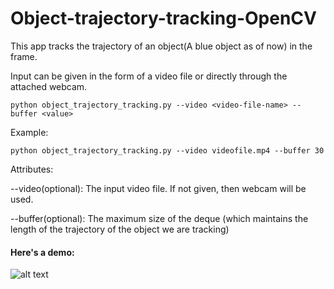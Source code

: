 # Object-trajectory-tracking-OpenCV

This app tracks the trajectory of an object(A blue object as of now) in the frame. 

Input can be given in the form of a video file or directly through the attached webcam.

````
python object_trajectory_tracking.py --video <video-file-name> --buffer <value>
````

Example:

````
python object_trajectory_tracking.py --video videofile.mp4 --buffer 30
````

Attributes:

--video(optional): The input video file. If not given, then webcam will be used.

--buffer(optional): The maximum size of the deque (which maintains the length of the trajectory of the object we are tracking)


#### Here's a demo:

![alt text](https://github.com/deepankarkotnala/Object-trajectory-tracking-OpenCV/blob/master/trajectory_tracking.gif)

